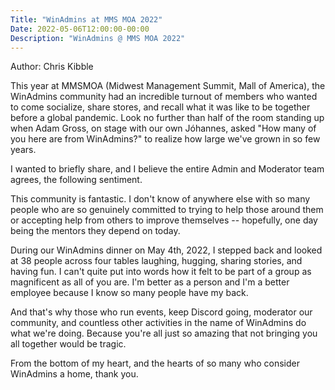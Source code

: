 ```yaml
---
Title: "WinAdmins at MMS MOA 2022"
Date: 2022-05-06T12:00:00-00:00
Description: "WinAdmins @ MMS MOA 2022"
---
```


Author: Chris Kibble

This year at MMSMOA (Midwest Management Summit, Mall of America), the WinAdmins community had an incredible turnout of members who wanted to come socialize, share stores, and recall what it was like to be together before a global pandemic. Look no further than half of the room standing up when Adam Gross, on stage with our own Jóhannes, asked "How many of you here are from WinAdmins?" to realize how large we've grown in so few years.

I wanted to briefly share, and I believe the entire Admin and Moderator team agrees, the following sentiment.

This community is fantastic. I don't know of anywhere else with so many people who are so genuinely committed to trying to help those around them or accepting help from others to improve themselves -- hopefully, one day being the mentors they depend on today.

During our WinAdmins dinner on May 4th, 2022, I stepped back and looked at 38 people across four tables laughing, hugging, sharing stories, and having fun. I can't quite put into words how it felt to be part of a group as magnificent as all of you are. I'm better as a person and I'm a better  employee because I know so many people have my back.

And that's why those who run events, keep Discord going, moderator our community, and countless other activities in the name of WinAdmins do what we're doing. Because you're all just so amazing that not bringing you all together would be tragic.

From the bottom of my heart, and the hearts of so many who consider WinAdmins a home, thank you.